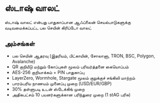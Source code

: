 # ஸ்டாஷ் வாலட்

ஸ்டாஷ் வாலட் என்பது பாதுகாப்பான ஆஃப்லைன் செயல்பாடுகளுக்கு வடிவமைக்கப்பட்ட பல செயின் கிரிப்டோ வாலட்

## அம்சங்கள்
- பல செயின் ஆதரவு (இதரியம், பிட்காயின், சோலானா, TRON, BSC, Polygon, Avalanche)
- QR குறியீடு மற்றும் கோப்புகள் மூலம் பரிவர்த்தனை கையொப்பம்
- AES-256 குறியாக்கம் + PIN பாதுகாப்பு
- LayerZero, Wormhole, Stargate மூலம் குறுக்குச் சங்கிலி மாற்றம்
- பாரம்பரிய நாணயம் முனைப்பு முறை (USD/EUR/GBP)
- 30% தள்ளுபடி உடன் ஸ்டேக்கிங் முறை
- அதிகபட்சம் 10 பயனர்களுக்கான பரிந்துரை முறை (1 stAG பரிசு)
